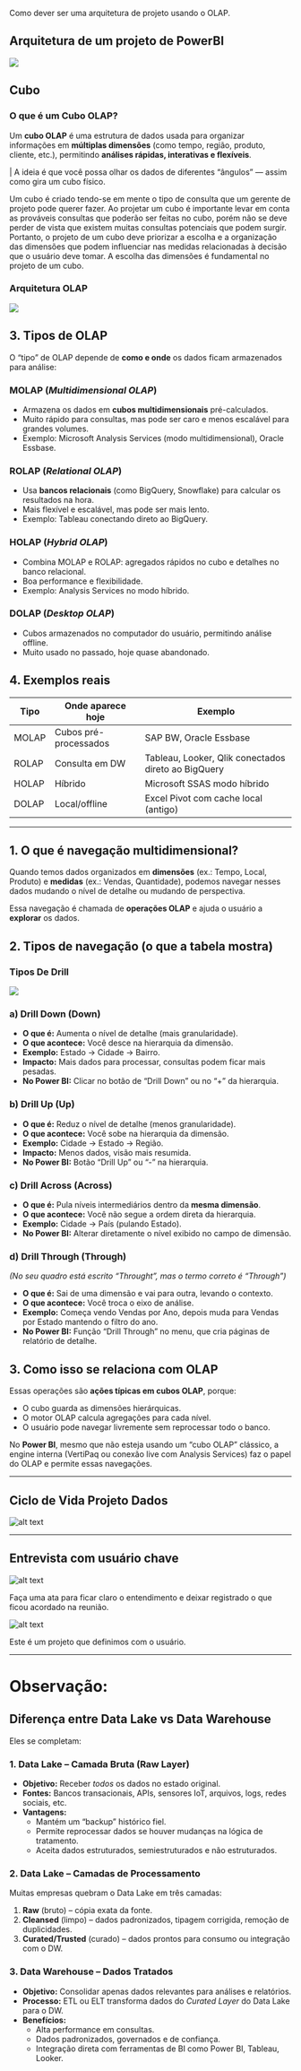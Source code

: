 Como dever ser uma arquitetura de projeto usando o OLAP.

## Arquitetura de um projeto de PowerBI

![](./image/3.png)

## Cubo

### O que é um Cubo OLAP?

Um **cubo OLAP** é uma estrutura de dados usada para organizar informações em **múltiplas dimensões** (como tempo, região, produto, cliente, etc.), permitindo **análises rápidas, interativas e flexíveis**.

 | A ideia é que você possa olhar os dados de diferentes “ângulos” — assim como gira um cubo físico.

Um cubo é criado tendo-se em mente o tipo de consulta que um gerente de projeto pode querer fazer. Ao projetar um cubo é importante levar em conta as prováveis consultas que poderão ser feitas no cubo, porém não se deve perder de vista que existem muitas consultas potenciais que podem surgir. Portanto, o projeto de um cubo deve priorizar a escolha e a organização das dimensões que podem influenciar nas medidas relacionadas à decisão que o usuário deve tomar. A escolha das dimensões é fundamental no projeto de um cubo.

### Arquitetura OLAP

![](./image/5.png)
## 3. Tipos de OLAP

O “tipo” de OLAP depende de **como e onde** os dados ficam armazenados para análise:

### **MOLAP** (*Multidimensional OLAP*)

- Armazena os dados em **cubos multidimensionais** pré-calculados.
- Muito rápido para consultas, mas pode ser caro e menos escalável para grandes volumes.
- Exemplo: Microsoft Analysis Services (modo multidimensional), Oracle Essbase.

### **ROLAP** (*Relational OLAP*)

- Usa **bancos relacionais** (como BigQuery, Snowflake) para calcular os resultados na hora.
- Mais flexível e escalável, mas pode ser mais lento.
- Exemplo: Tableau conectando direto ao BigQuery.

### **HOLAP** (*Hybrid OLAP*)

- Combina MOLAP e ROLAP: agregados rápidos no cubo e detalhes no banco relacional.
- Boa performance e flexibilidade.
- Exemplo: Analysis Services no modo híbrido.

### **DOLAP** (*Desktop OLAP*)

- Cubos armazenados no computador do usuário, permitindo análise offline.
- Muito usado no passado, hoje quase abandonado.

## 4. Exemplos reais

| Tipo | Onde aparece hoje | Exemplo |
| --- | --- | --- |
| MOLAP | Cubos pré-processados | SAP BW, Oracle Essbase |
| ROLAP | Consulta em DW | Tableau, Looker, Qlik conectados direto ao BigQuery |
| HOLAP | Híbrido | Microsoft SSAS modo híbrido |
| DOLAP | Local/offline | Excel Pivot com cache local (antigo) |

---

## 1. O que é navegação multidimensional?

Quando temos dados organizados em **dimensões** (ex.: Tempo, Local, Produto) e **medidas** (ex.: Vendas, Quantidade), podemos navegar nesses dados mudando o nível de detalhe ou mudando de perspectiva.

Essa navegação é chamada de **operações OLAP** e ajuda o usuário a **explorar** os dados.

## 2. Tipos de navegação (o que a tabela mostra)

### Tipos De Drill
![](./image/6.png)

### **a) Drill Down (Down)**

- **O que é:** Aumenta o nível de detalhe (mais granularidade).
- **O que acontece:** Você desce na hierarquia da dimensão.
- **Exemplo:** Estado → Cidade → Bairro.
- **Impacto:** Mais dados para processar, consultas podem ficar mais pesadas.
- **No Power BI:** Clicar no botão de “Drill Down” ou no “+” da hierarquia.

### **b) Drill Up (Up)**

- **O que é:** Reduz o nível de detalhe (menos granularidade).
- **O que acontece:** Você sobe na hierarquia da dimensão.
- **Exemplo:** Cidade → Estado → Região.
- **Impacto:** Menos dados, visão mais resumida.
- **No Power BI:** Botão “Drill Up” ou “-” na hierarquia.

### **c) Drill Across (Across)**

- **O que é:** Pula níveis intermediários dentro da **mesma dimensão**.
- **O que acontece:** Você não segue a ordem direta da hierarquia.
- **Exemplo:** Cidade → País (pulando Estado).
- **No Power BI:** Alterar diretamente o nível exibido no campo de dimensão.

### **d) Drill Through (Through)**

*(No seu quadro está escrito “Throught”, mas o termo correto é “Through”)*

- **O que é:** Sai de uma dimensão e vai para outra, levando o contexto.
- **O que acontece:** Você troca o eixo de análise.
- **Exemplo:** Começa vendo Vendas por Ano, depois muda para Vendas por Estado mantendo o filtro do ano.
- **No Power BI:** Função “Drill Through” no menu, que cria páginas de relatório de detalhe.

## 3. Como isso se relaciona com OLAP

Essas operações são **ações típicas em cubos OLAP**, porque:

- O cubo guarda as dimensões hierárquicas.
- O motor OLAP calcula agregações para cada nível.
- O usuário pode navegar livremente sem reprocessar todo o banco.

No **Power BI**, mesmo que não esteja usando um “cubo OLAP” clássico, a engine interna (VertiPaq ou conexão live com Analysis Services) faz o papel do OLAP e permite essas navegações.

---

##  Ciclo de Vida Projeto Dados 

![alt text](./image/8.png)

---
## Entrevista com usuário chave

![alt text](./image/9.png)

Faça uma ata para ficar claro o entendimento e deixar registrado o que ficou acordado na reunião.


![alt text](./image/10.png)

Este é um projeto que definimos com o usuário. 

---

# Observação:

## Diferença entre Data Lake vs Data Warehouse

Eles se completam:

### **1. Data Lake – Camada Bruta (Raw Layer)**

- **Objetivo:** Receber *todos* os dados no estado original.
- **Fontes:** Bancos transacionais, APIs, sensores IoT, arquivos, logs, redes sociais, etc.
- **Vantagens:**
    - Mantém um “backup” histórico fiel.
    - Permite reprocessar dados se houver mudanças na lógica de tratamento.
    - Aceita dados estruturados, semiestruturados e não estruturados.

### **2. Data Lake – Camadas de Processamento**

Muitas empresas quebram o Data Lake em três camadas:

1. **Raw** (bruto) – cópia exata da fonte.
2. **Cleansed** (limpo) – dados padronizados, tipagem corrigida, remoção de duplicidades.
3. **Curated/Trusted** (curado) – dados prontos para consumo ou integração com o DW.

### **3. Data Warehouse – Dados Tratados**

- **Objetivo:** Consolidar apenas dados relevantes para análises e relatórios.
- **Processo:** ETL ou ELT transforma dados do *Curated Layer* do Data Lake para o DW.
- **Benefícios:**
    - Alta performance em consultas.
    - Dados padronizados, governados e de confiança.
    - Integração direta com ferramentas de BI como Power BI, Tableau, Looker.